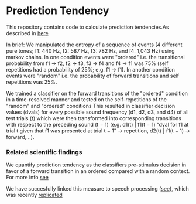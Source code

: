 # Prediction Tendency
This repository contains code to calculate prediction tendencies.As described in [here](https://academic.oup.com/cercor/article/33/11/6608/6975346?login=true.)

In brief: 
We manipulated the entropy of a sequence of events (4 different pure tones; f1: 440 Hz, f2: 587 Hz, f3: 782 Hz, and f4: 1,043 Hz) using markov chains. In one condition events were "ordered" i.e. the transitional probability from f1 → f2, f2 → f3, f3 → f4 and f4 → f1 was 75% (self repetitions had a probability of 25%; e.g. f1 → f1). In another condition events were "random" i.e. the probability of forward transitions and self repetitions was 25%. 

We trained a classifier on the forward transitions of the "ordered" condition in a time-resolved manner and tested on the self-repetitions of the "random" and "ordered" conditions This resulted in classifier decision values (dvals) for every possible sound frequency (d1, d2, d3, and d4) of all test trials (t) which were then transformed into corresponding transitions with respect to the preceding sound (t − 1) (e.g. d1(t) | f1(t − 1) “dval for f1 at trial t given that f1 was presented at trial t − 1” → repetition, d2(t) | f1(t − 1) → forward,...).

### Related scientific findings
We quantify prediction tendency as the classifiers pre-stimulus decision in favor of a forward transition in an ordered compared with a random context. For more info [see](https://academic.oup.com/cercor/article/33/11/6608/6975346?login=true.)

We have succesfully linked this measure to speech processing ([see](https://academic.oup.com/cercor/article/33/11/6608/6975346?login=true.)), which was recently [replicated](https://www.biorxiv.org/content/biorxiv/early/2023/06/29/2023.06.27.546746.full.pdf)
